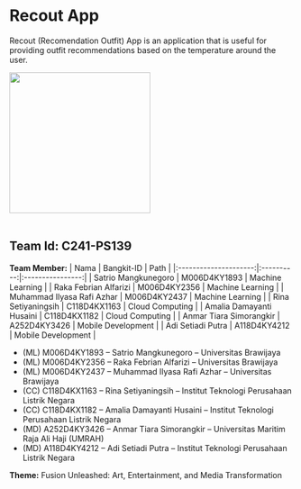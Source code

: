 # Recout App

Recout (Recomendation Outfit) App is an application that is useful for providing outfit recommendations based on the temperature around the user.

<img src="https://github.com/C241-PS139/Recout-ML/blob/main/image/Logo%20Recout.jpg?raw=true" width="250" height="250"><br /><br />

## Team Id: C241-PS139



**Team Member:**
|          Nama         | Bangkit-ID |       Path       |
|:---------------------:|:----------:|:----------------:|
|  Satrio Mangkunegoro  |  M006D4KY1893  |  Machine Learning  |
|  Raka Febrian Alfarizi  |  M006D4KY2356  |  Machine Learning  |
|  Muhammad Ilyasa Rafi Azhar  |  M006D4KY2437  |  Machine Learning  |
|  Rina Setiyaningsih  |  C118D4KX1163  |  Cloud Computing  |
|  Amalia Damayanti Husaini  |  C118D4KX1182  |  Cloud Computing  |
|  Anmar Tiara Simorangkir  |  A252D4KY3426  |  Mobile Development  |
|  Adi Setiadi Putra  |  A118D4KY4212  |  Mobile Development  |

- (ML) M006D4KY1893 – Satrio Mangkunegoro – Universitas Brawijaya
- (ML) M006D4KY2356 – Raka Febrian Alfarizi – Universitas Brawijaya
- (ML) M006D4KY2437 – Muhammad Ilyasa Rafi Azhar – Universitas Brawijaya
- (CC) C118D4KX1163 – Rina Setiyaningsih – Institut Teknologi Perusahaan Listrik Negara
- (CC)  C118D4KX1182 – Amalia Damayanti Husaini  – Institut Teknologi Perusahaan Listrik Negara
- (MD) A252D4KY3426 – Anmar Tiara Simorangkir – Universitas Maritim Raja Ali Haji (UMRAH)
- (MD) A118D4KY4212 – Adi Setiadi Putra – Institut Teknologi Perusahaan Listrik Negara

**Theme:** 
Fusion Unleashed: Art, Entertainment, and Media Transformation
